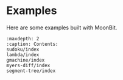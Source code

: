 # Examples

Here are some examples built with MoonBit.

```{toctree}
:maxdepth: 2
:caption: Contents:
sudoku/index
lambda/index
gmachine/index
myers-diff/index
segment-tree/index